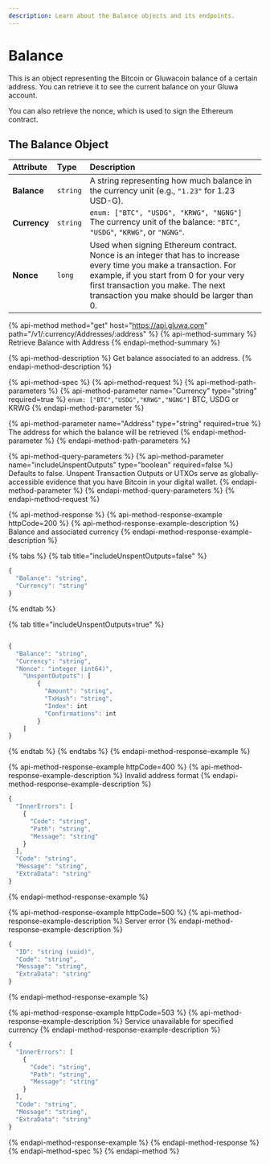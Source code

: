 ```yaml
---
description: Learn about the Balance objects and its endpoints.
---
```


# Balance

This is an object representing the Bitcoin or Gluwacoin balance of a certain address. You can retrieve it to see the current balance on your Gluwa account.

You can also retrieve the nonce, which is used to sign the Ethereum contract.

## The Balance Object

| Attribute | Type | Description |
| :--- | :--- | :--- |
| **Balance** | `string` | A string representing how much balance in the currency unit \(e.g., `"1.23"` for 1.23 USD-G\). |
| **Currency** | `string` | `enum: ["BTC", "USDG", "KRWG", "NGNG"]` The currency unit of the balance: `"BTC"`, `"USDG"`,  `"KRWG"`, or `"NGNG"`. |
| **Nonce** | `long` | Used when signing Ethereum contract. Nonce is an integer that has to increase every time you make a transaction. For example, if you start from 0 for your very first transaction you make. The next transaction you make should be larger than 0. |

{% api-method method="get" host="https://api.gluwa.com" path="/v1/:currency/Addresses/:address" %}
{% api-method-summary %}
Retrieve Balance with Address
{% endapi-method-summary %}

{% api-method-description %}
Get balance associated to an address.
{% endapi-method-description %}

{% api-method-spec %}
{% api-method-request %}
{% api-method-path-parameters %}
{% api-method-parameter name="Currency" type="string" required=true %}
`enum: ["BTC","USDG","KRWG","NGNG"]` BTC, USDG or KRWG
{% endapi-method-parameter %}

{% api-method-parameter name="Address" type="string" required=true %}
The address for which the balance will be retrieved
{% endapi-method-parameter %}
{% endapi-method-path-parameters %}

{% api-method-query-parameters %}
{% api-method-parameter name="includeUnspentOutputs" type="boolean" required=false %}
Defaults to false. Unspent Transaction Outputs or UTXOs serve as globally-accessible evidence that you have Bitcoin in your digital wallet.
{% endapi-method-parameter %}
{% endapi-method-query-parameters %}
{% endapi-method-request %}

{% api-method-response %}
{% api-method-response-example httpCode=200 %}
{% api-method-response-example-description %}
Balance and associated currency
{% endapi-method-response-example-description %}

{% tabs %}
{% tab title="includeUnspentOutputs=false" %}
```javascript
{
  "Balance": "string",
  "Currency": "string"
}
```
{% endtab %}

{% tab title="includeUnspentOutputs=true" %}
```javascript

{
  "Balance": "string",
  "Currency": "string",
  "Nonce": "integer (int64)",
	"UnspentOutputs": [
		{
		  "Amount": "string",
		  "TxHash": "string",
		  "Index": int
		  "Confirmations": int
		}
	]
}
```
{% endtab %}
{% endtabs %}
{% endapi-method-response-example %}

{% api-method-response-example httpCode=400 %}
{% api-method-response-example-description %}
Invalid address format
{% endapi-method-response-example-description %}

```javascript
{
  "InnerErrors": [
    {
      "Code": "string",
      "Path": "string",
      "Message": "string"
    }
  ],
  "Code": "string",
  "Message": "string",
  "ExtraData": "string"
}
```
{% endapi-method-response-example %}

{% api-method-response-example httpCode=500 %}
{% api-method-response-example-description %}
Server error
{% endapi-method-response-example-description %}

```javascript
{
  "ID": "string (uuid)",
  "Code": "string",
  "Message": "string",
  "ExtraData": "string"
}
```
{% endapi-method-response-example %}

{% api-method-response-example httpCode=503 %}
{% api-method-response-example-description %}
Service unavailable for specified currency
{% endapi-method-response-example-description %}

```javascript
{
  "InnerErrors": [
    {
      "Code": "string",
      "Path": "string",
      "Message": "string"
    }
  ],
  "Code": "string",
  "Message": "string",
  "ExtraData": "string"
}
```
{% endapi-method-response-example %}
{% endapi-method-response %}
{% endapi-method-spec %}
{% endapi-method %}

